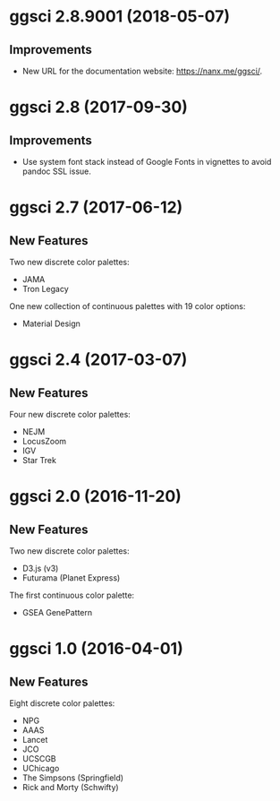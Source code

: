 # ggsci 2.8.9001 (2018-05-07)

## Improvements

- New URL for the documentation website: https://nanx.me/ggsci/.

# ggsci 2.8 (2017-09-30)

## Improvements

- Use system font stack instead of Google Fonts in vignettes to avoid pandoc SSL issue.

# ggsci 2.7 (2017-06-12)

## New Features

Two new discrete color palettes:

- JAMA
- Tron Legacy

One new collection of continuous palettes with 19 color options:

- Material Design

# ggsci 2.4 (2017-03-07)

## New Features

Four new discrete color palettes:

- NEJM
- LocusZoom
- IGV
- Star Trek

# ggsci 2.0 (2016-11-20)

## New Features

Two new discrete color palettes:

- D3.js (v3)
- Futurama (Planet Express)

The first continuous color palette:

- GSEA GenePattern

# ggsci 1.0 (2016-04-01)

## New Features

Eight discrete color palettes:

  - NPG
  - AAAS
  - Lancet
  - JCO
  - UCSCGB
  - UChicago
  - The Simpsons (Springfield)
  - Rick and Morty (Schwifty)
